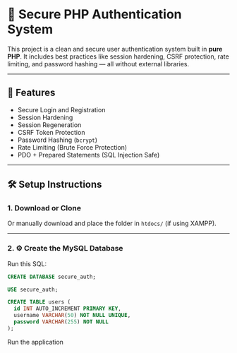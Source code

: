 # 🔐 Secure PHP Authentication System

This project is a clean and secure user authentication system built in **pure PHP**. It includes best practices like session hardening, CSRF protection, rate limiting, and password hashing — all without external libraries.

---

## 🧰 Features

- Secure Login and Registration
- Session Hardening
- Session Regeneration
- CSRF Token Protection
- Password Hashing (`bcrypt`)
- Rate Limiting (Brute Force Protection)
- PDO + Prepared Statements (SQL Injection Safe)

---


## 🛠 Setup Instructions

### 1. Download or Clone


Or manually download and place the folder in `htdocs/` (if using XAMPP).

---

### 2. ⚙️ Create the MySQL Database

Run this SQL:
```sql
CREATE DATABASE secure_auth;

USE secure_auth;

CREATE TABLE users (
  id INT AUTO_INCREMENT PRIMARY KEY,
  username VARCHAR(50) NOT NULL UNIQUE,
  password VARCHAR(255) NOT NULL
);
```
Run the application